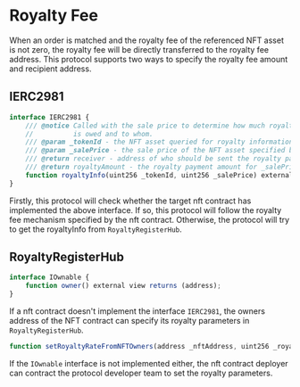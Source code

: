 # Royalty Fee

When an order is matched and the royalty fee of the referenced NFT asset is not zero, the royalty fee will be directly transferred to the royalty fee address. This protocol supports two ways to specify the royalty fee amount and recipient address.

## IERC2981

```js
interface IERC2981 {
    /// @notice Called with the sale price to determine how much royalty
    //          is owed and to whom.
    /// @param _tokenId - the NFT asset queried for royalty information
    /// @param _salePrice - the sale price of the NFT asset specified by _tokenId
    /// @return receiver - address of who should be sent the royalty payment
    /// @return royaltyAmount - the royalty payment amount for _salePrice
    function royaltyInfo(uint256 _tokenId, uint256 _salePrice) external view returns (address receiver, uint256 royaltyAmount);
}
```

Firstly, this protocol will check whether the target nft contract has implemented the above interface. If so, this protocol will follow the royalty fee mechanism specified by the nft contract. Otherwise, the protocol will try to get the royaltyInfo from `RoyaltyRegisterHub`.

## RoyaltyRegisterHub

```js
interface IOwnable {
    function owner() external view returns (address);
}
```

If a nft contract doesn't implement the interface `IERC2981`, the owners address of the NFT contract can specify its royalty parameters in `RoyaltyRegisterHub`.

```js
function setRoyaltyRateFromNFTOwners(address _nftAddress, uint256 _royaltyRate, address _receiver) public returns (bool)
```

If the `IOwnable` interface is not implemented either, the nft contract deployer can contract the protocol developer team to set the royalty parameters.

